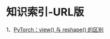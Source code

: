 # 知识索引-URL版

1、[PyTorch：view() 与 reshape() 的区别](https://blog.csdn.net/Flag_ing/article/details/109129752)

